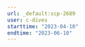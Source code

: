 ```yaml
---
url: _default:scp-2689
user: c-dives
starttime: "2023-04-10"
endtime: "2023-06-10"
---
```

<reserve />